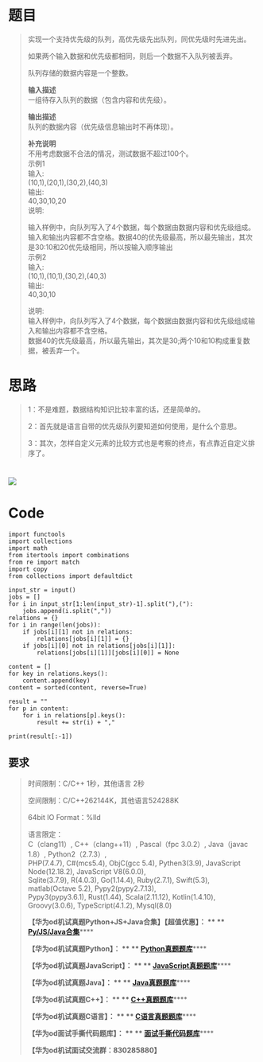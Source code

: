 # 题目

> 实现一个支持优先级的队列，高优先级先出队列，同优先级时先进先出。
>
> 如果两个输入数据和优先级都相同，则后一个数据不入队列被丢弃。
>
> 队列存储的数据内容是一个整数。
>
> **输入描述**  
>  一组待存入队列的数据（包含内容和优先级）。
>
> **输出描述**  
>  队列的数据内容（优先级信息输出时不再体现）。
>
> **补充说明**  
>  不用考虑数据不合法的情况，测试数据不超过100个。  
>  示例1  
>  输入:  
>  (10,1),(20,1),(30,2),(40,3)  
>  输出:  
>  40,30,10,20  
>  说明:  
>
> 输入样例中，向队列写入了4个数据，每个数据由数据内容和优先级组成。输入和输出内容都不含空格。数据40的优先级最高，所以最先输出，其次是30:10和20优先级相同，所以按输入顺序输出  
>  示例2  
>  输入:  
>  (10,1),(10,1),(30,2),(40,3)  
>  输出:  
>  40,30,10
>
> 说明:  
>  输入样例中，向队列写入了4个数据，每个数据由数据内容和优先级组成输入和输出内容都不含空格。  
>  数据40的优先级最高，所以最先输出，其次是30;两个10和10构成重复数据，被丢弃一个。

# 思路

> 1：不是难题，数据结构知识比较丰富的话，还是简单的。
>
> 2：首先就是语言自带的优先级队列要知道如何使用，是什么个意思。
>
> 3：其次，怎样自定义元素的比较方式也是考察的终点，有点靠近自定义排序了。

# ![](https://img-blog.csdnimg.cn/fdcacc8da8f84a6a81afee0ee85ccb08.jpeg)

# Code

    
    
    import functools
    import collections
    import math
    from itertools import combinations
    from re import match
    import copy 
    from collections import defaultdict
     
    input_str = input()
    jobs = []
    for i in input_str[1:len(input_str)-1].split("),("):
        jobs.append(i.split(","))
    relations = {}
    for i in range(len(jobs)):
        if jobs[i][1] not in relations:
            relations[jobs[i][1]] = {}
        if jobs[i][0] not in relations[jobs[i][1]]:
            relations[jobs[i][1]][jobs[i][0]] = None
    
    content = []
    for key in relations.keys():
        content.append(key)
    content = sorted(content, reverse=True)
    
    result = ""
    for p in content:
        for i in relations[p].keys():
            result += str(i) + ","
    
    print(result[:-1])

## 要求

> 时间限制：C/C++ 1秒，其他语言 2秒
>
> 空间限制：C/C++262144K，其他语言524288K
>
> 64bit IO Format：%lld
>
> 语言限定：  
>  C（clang11）, C++（clang++11）, Pascal（fpc 3.0.2）, Java（javac 1.8）,
> Python2（2.7.3）,  
>  PHP(7.4.7), C#(mcs5.4), ObjC(gcc 5.4), Pythen3(3.9), JavaScript
> Node(12.18.2), JavaScript V8(6.0.0),  
>  Sqlite(3.7.9), R(4.0.3), Go(1.14.4), Ruby(2.7.1), Swift(5.3), matlab(Octave
> 5.2), Pypy2(pypy2.7.13),  
>  Pypy3(pypy3.6.1), Rust(1.44), Scala(2.11.12), Kotlin(1.4.10),
> Groovy(3.0.6), TypeScript(4.1.2), Mysql(8.0)
>
> **【华为od机试真题Python+JS+Java合集】【超值优惠】： ** **
> **[Py/JS/Java合集](https://blog.csdn.net/misayaaaaa/category_12258991.html
> "Py/JS/Java合集")********
>
> **【华为od机试真题Python】： ** **
> **[Python真题题库](https://blog.csdn.net/misayaaaaa/category_12111005.html
> "Python真题题库")********
>
> **【华为od机试真题JavaScript】： ** **
> **[JavaScript真题题库](https://blog.csdn.net/misayaaaaa/category_12199270.html
> "JavaScript真题题库")********
>
> **【华为od机试真题Java】： ** **
> **[Java真题题库](https://blog.csdn.net/misayaaaaa/category_12111006.html
> "Java真题题库")********
>
> **【华为od机试真题C++】： ** **
> **[C++真题题库](https://blog.csdn.net/misayaaaaa/category_12036814.html
> "C++真题题库")********
>
> **【华为od机试真题C语言】： ** **
> **[C语言真题题库](https://blog.csdn.net/misayaaaaa/category_12217917.html
> "C语言真题题库")********
>
> **【华为od面试手撕代码题库】： ** **
> **[面试手撕代码题库](https://renjie.blog.csdn.net/article/details/130419388
> "面试手撕代码题库")********
>
> **【华为od机试面试交流群：830285880】**

